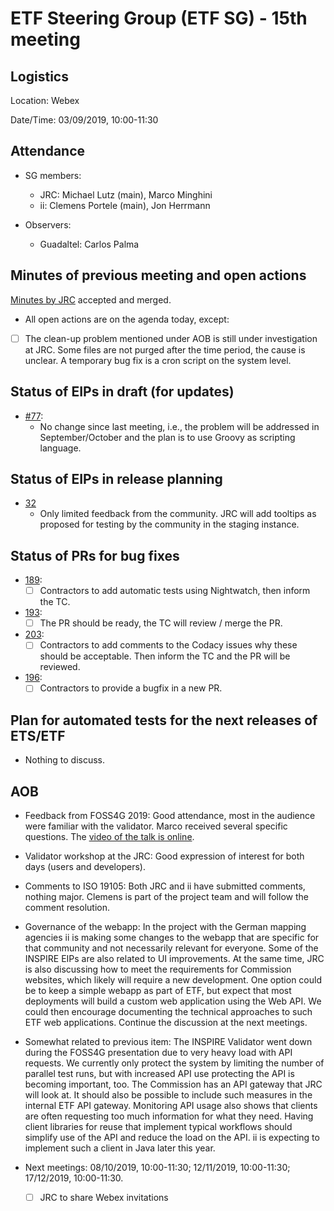 # ETF Steering Group (ETF SG) - 15th meeting

## Logistics

Location: Webex

Date/Time: 03/09/2019, 10:00-11:30

## Attendance

- SG members:
  - JRC: Michael Lutz (main), Marco Minghini
  - ii: Clemens Portele (main), Jon Herrmann

- Observers:
  - Guadaltel: Carlos Palma

## Minutes of previous meeting and open actions

[Minutes by JRC](https://github.com/etf-validator/governance/blob/master/Meetings/SG/20190718.md) accepted and merged.

- All open actions are on the agenda today, except:
- [ ] The clean-up problem mentioned under AOB is still under investigation at JRC. Some files are not purged after the time period, the cause is unclear. A temporary bug fix is a cron script on the system level.

## Status of EIPs in draft (for updates)

- [#77](https://github.com/etf-validator/governance/issues/77): 
  - No change since last meeting, i.e., the problem will be addressed in September/October and the plan is to use Groovy as scripting language.

## Status of EIPs in release planning

- [32](https://github.com/etf-validator/governance/issues/32)
  - Only limited feedback from the community. JRC will add tooltips as proposed for testing by the community in the staging instance.

## Status of PRs for bug fixes

- [189](https://github.com/etf-validator/etf-webapp/pull/189):
  - [ ] Contractors to add automatic tests using Nightwatch, then inform the TC.
  
- [193](https://github.com/etf-validator/etf-webapp/pull/193): 
  - [ ] The PR should be ready, the TC will review / merge the PR.
  
- [203](https://github.com/etf-validator/etf-webapp/pull/203): 
  - [ ] Contractors to add comments to the Codacy issues why these should be acceptable. Then inform the TC and the PR will be reviewed.
  
- [196](https://github.com/etf-validator/etf-webapp/pull/196):
  - [ ] Contractors to provide a bugfix in a new PR.
  
## Plan for automated tests for the next releases of ETS/ETF

- Nothing to discuss.

## AOB

- Feedback from FOSS4G 2019: Good attendance, most in the audience were familiar with the validator. Marco received several specific questions. The [video of the talk is online](https://media.ccc.de/v/bucharest-435-inspire-reference-validator-status-and-next-steps). 

- Validator workshop at the JRC: Good expression of interest for both days (users and developers).

- Comments to ISO 19105: Both JRC and ii have submitted comments, nothing major. Clemens is part of the project team and will follow the comment resolution.

- Governance of the webapp: In the project with the German mapping agencies ii is making some changes to the webapp that are specific for that community and not necessarily relevant for everyone. Some of the INSPIRE EIPs are also related to UI improvements. At the same time, JRC is also discussing how to meet the requirements for Commission websites, which likely will require a new development. One option could be to keep a simple webapp as part of ETF, but expect that most deployments will build a custom web application using the Web API. We could then encourage documenting the technical approaches to such ETF web applications. Continue the discussion at the next meetings.

- Somewhat related to previous item: The INSPIRE Validator went down during the FOSS4G presentation due to very heavy load with API requests. We currently only protect the system by limiting the number of parallel test runs, but with increased API use protecting the API is becoming important, too. The Commission has an API gateway that JRC will look at. It should also be possible to include such measures in the internal ETF API gateway. Monitoring API usage also shows that clients are often requesting too much information for what they need.
Having client libraries for reuse that implement typical workflows should simplify use of the API and reduce the load on the API. ii is expecting to implement such a client in Java later this year.

- Next meetings: 08/10/2019, 10:00-11:30; 12/11/2019, 10:00-11:30; 17/12/2019, 10:00-11:30.
  - [ ] JRC to share Webex invitations
